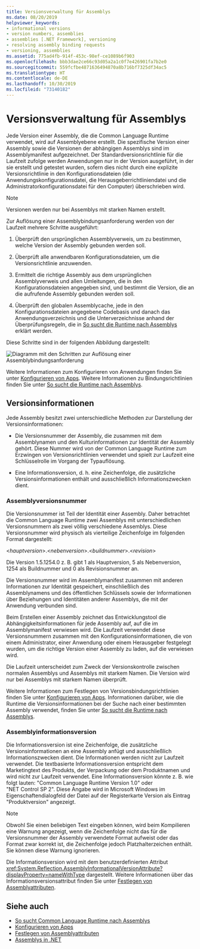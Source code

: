 ```yaml
---
title: Versionsverwaltung für Assemblys
ms.date: 08/20/2019
helpviewer_keywords:
- informational versions
- version numbers, assemblies
- assemblies [.NET Framework], versioning
- resolving assembly binding requests
- versioning, assemblies
ms.assetid: 775ad4fb-914f-453c-98ef-ce1089b6f903
ms.openlocfilehash: bbb3dae2ce66c93d05a2a1c0f7e426901fa7b2e0
ms.sourcegitcommit: 559fcfbe4871636494870a8b716bf7325df34ac5
ms.translationtype: HT
ms.contentlocale: de-DE
ms.lasthandoff: 10/30/2019
ms.locfileid: "73140182"
---
```

# <a name="assembly-versioning"></a>Versionsverwaltung für Assemblys

Jede Version einer Assembly, die die Common Language Runtime verwendet, wird auf Assemblyebene erstellt. Die spezifische Version einer Assembly sowie die Versionen der abhängigen Assemblys sind im Assemblymanifest aufgezeichnet. Der Standardversionsrichtlinie für die Laufzeit zufolge werden Anwendungen nur in der Version ausgeführt, in der sie erstellt und getestet wurden, sofern dies nicht durch eine explizite Versionsrichtlinie in den Konfigurationsdateien (die Anwendungskonfigurationsdatei, die Herausgeberrichtliniendatei und die Administratorkonfigurationsdatei für den Computer) überschrieben wird.  
  
> [!NOTE]
> Versionen werden nur bei Assemblys mit starken Namen erstellt.  
  
Zur Auflösung einer Assemblybindungsanforderung werden von der Laufzeit mehrere Schritte ausgeführt:  
  
1. Überprüft den ursprünglichen Assemblyverweis, um zu bestimmen, welche Version der Assembly gebunden werden soll.  
  
2. Überprüft alle anwendbaren Konfigurationsdateien, um die Versionsrichtlinie anzuwenden.  
  
3. Ermittelt die richtige Assembly aus dem ursprünglichen Assemblyverweis und allen Umleitungen, die in den Konfigurationsdateien angegeben sind, und bestimmt die Version, die an die aufrufende Assembly gebunden werden soll.  
  
4. Überprüft den globalen Assemblycache, jede in den Konfigurationsdateien angegebene Codebasis und danach das Anwendungsverzeichnis und die Unterverzeichnisse anhand der Überprüfungsregeln, die in [So sucht die Runtime nach Assemblys](../../framework/deployment/how-the-runtime-locates-assemblies.md) erklärt werden.  
  
Diese Schritte sind in der folgenden Abbildung dargestellt:  
  
![Diagramm mit den Schritten zur Auflösung einer Assemblybindungsanforderung](./media/versioning/resolve-assembly-binding-request.gif)
  
Weitere Informationen zum Konfigurieren von Anwendungen finden Sie unter [Konfigurieren von Apps](../../framework/configure-apps/index.md). Weitere Informationen zu Bindungsrichtlinien finden Sie unter [So sucht die Runtime nach Assemblys](../../framework/deployment/how-the-runtime-locates-assemblies.md).  
  
## <a name="version-information"></a>Versionsinformationen  

Jede Assembly besitzt zwei unterschiedliche Methoden zur Darstellung der Versionsinformationen:  
  
- Die Versionsnummer der Assembly, die zusammen mit dem Assemblynamen und den Kulturinformationen zur Identität der Assembly gehört. Diese Nummer wird von der Common Language Runtime zum Erzwingen von Versionsrichtlinien verwendet und spielt zur Laufzeit eine Schlüsselrolle im Vorgang der Typauflösung.  
  
- Eine Informationsversion, d. h. eine Zeichenfolge, die zusätzliche Versionsinformationen enthält und ausschließlich Informationszwecken dient.  
  
### <a name="assembly-version-number"></a>Assemblyversionsnummer  

Die Versionsnummer ist Teil der Identität einer Assembly. Daher betrachtet die Common Language Runtime zwei Assemblys mit unterschiedlichen Versionsnummern als zwei völlig verschiedene Assemblys. Diese Versionsnummer wird physisch als vierteilige Zeichenfolge im folgenden Format dargestellt:  
  
\<*hauptversion*>.\<*nebenversion*>.\<*buildnummer*>.\<*revision*>  
  
Die Version 1.5.1254.0 z. B. gibt 1 als Hauptversion, 5 als Nebenversion, 1254 als Buildnummer und 0 als Revisionsnummer an.  
  
Die Versionsnummer wird im Assemblymanifest zusammen mit anderen Informationen zur Identität gespeichert, einschließlich des Assemblynamens und des öffentlichen Schlüssels sowie der Informationen über Beziehungen und Identitäten anderer Assemblys, die mit der Anwendung verbunden sind.  
  
Beim Erstellen einer Assembly zeichnet das Entwicklungstool die Abhängigkeitsinformationen für jede Assembly auf, auf die im Assemblymanifest verwiesen wird. Die Laufzeit verwendet diese Versionsnummern zusammen mit den Konfigurationsinformationen, die von einem Administrator, einer Anwendung oder einem Herausgeber festgelegt wurden, um die richtige Version einer Assembly zu laden, auf die verwiesen wird.  
  
Die Laufzeit unterscheidet zum Zweck der Versionskontrolle zwischen normalen Assemblys und Assemblys mit starkem Namen. Die Version wird nur bei Assemblys mit starkem Namen überprüft.  
  
Weitere Informationen zum Festlegen von Versionsbindungsrichtlinien finden Sie unter [Konfigurieren von Apps](../../framework/configure-apps/index.md). Informationen darüber, wie die Runtime die Versionsinformationen bei der Suche nach einer bestimmten Assembly verwendet, finden Sie unter [So sucht die Runtime nach Assemblys](../../framework/deployment/how-the-runtime-locates-assemblies.md).  
  
### <a name="assembly-informational-version"></a>Assemblyinformationsversion  

Die Informationsversion ist eine Zeichenfolge, die zusätzliche Versionsinformationen an eine Assembly anfügt und ausschließlich Informationszwecken dient. Die Informationen werden nicht zur Laufzeit verwendet. Die textbasierte Informationsversion entspricht dem Marketingtext des Produkts, der Verpackung oder dem Produktnamen und wird nicht zur Laufzeit verwendet. Eine Informationsversion könnte z. B. wie folgt lauten: "Common Language Runtime Version 1.0" oder "NET Control SP 2". Diese Angabe wird in Microsoft Windows im Eigenschaftendialogfeld der Datei auf der Registerkarte Version als Eintrag "Produktversion" angezeigt.  
  
> [!NOTE]
> Obwohl Sie einen beliebigen Text eingeben können, wird beim Kompilieren eine Warnung angezeigt, wenn die Zeichenfolge nicht das für die Versionsnummer der Assembly verwendete Format aufweist oder das Format zwar korrekt ist, die Zeichenfolge jedoch Platzhalterzeichen enthält. Sie können diese Warnung ignorieren.  
  
Die Informationsversion wird mit dem benutzerdefinierten Attribut <xref:System.Reflection.AssemblyInformationalVersionAttribute?displayProperty=nameWithType> dargestellt. Weitere Informationen über das Informationsversionsattribut finden Sie unter [Festlegen von Assemblyattributen](set-attributes.md).  
  
## <a name="see-also"></a>Siehe auch

- [So sucht Common Language Runtime nach Assemblys](../../framework/deployment/how-the-runtime-locates-assemblies.md)
- [Konfigurieren von Apps](../../framework/configure-apps/index.md)
- [Festlegen von Assemblyattributen](set-attributes.md)
- [Assemblys in .NET](index.md)
